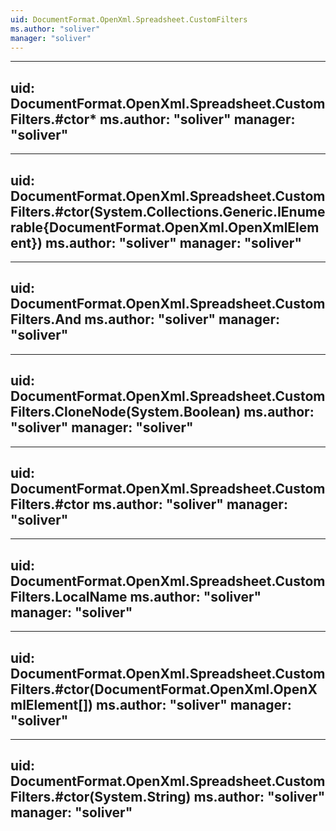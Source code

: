 ```yaml
---
uid: DocumentFormat.OpenXml.Spreadsheet.CustomFilters
ms.author: "soliver"
manager: "soliver"
---
```


---
uid: DocumentFormat.OpenXml.Spreadsheet.CustomFilters.#ctor*
ms.author: "soliver"
manager: "soliver"
---

---
uid: DocumentFormat.OpenXml.Spreadsheet.CustomFilters.#ctor(System.Collections.Generic.IEnumerable{DocumentFormat.OpenXml.OpenXmlElement})
ms.author: "soliver"
manager: "soliver"
---

---
uid: DocumentFormat.OpenXml.Spreadsheet.CustomFilters.And
ms.author: "soliver"
manager: "soliver"
---

---
uid: DocumentFormat.OpenXml.Spreadsheet.CustomFilters.CloneNode(System.Boolean)
ms.author: "soliver"
manager: "soliver"
---

---
uid: DocumentFormat.OpenXml.Spreadsheet.CustomFilters.#ctor
ms.author: "soliver"
manager: "soliver"
---

---
uid: DocumentFormat.OpenXml.Spreadsheet.CustomFilters.LocalName
ms.author: "soliver"
manager: "soliver"
---

---
uid: DocumentFormat.OpenXml.Spreadsheet.CustomFilters.#ctor(DocumentFormat.OpenXml.OpenXmlElement[])
ms.author: "soliver"
manager: "soliver"
---

---
uid: DocumentFormat.OpenXml.Spreadsheet.CustomFilters.#ctor(System.String)
ms.author: "soliver"
manager: "soliver"
---
